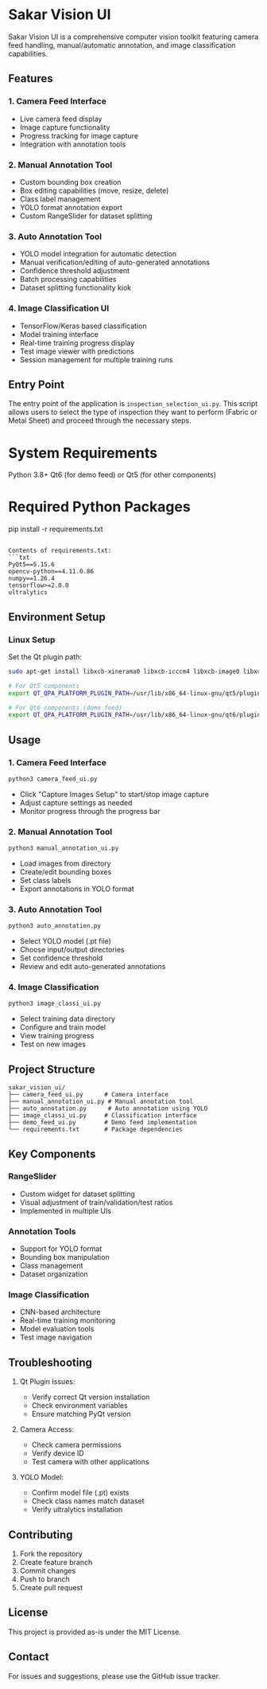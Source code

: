 # Sakar Vision UI

Sakar Vision UI is a comprehensive computer vision toolkit featuring camera feed handling, manual/automatic annotation, and image classification capabilities.

## Features

### 1. Camera Feed Interface
- Live camera feed display
- Image capture functionality
- Progress tracking for image capture
- Integration with annotation tools

### 2. Manual Annotation Tool
- Custom bounding box creation
- Box editing capabilities (move, resize, delete)
- Class label management
- YOLO format annotation export
- Custom RangeSlider for dataset splitting

### 3. Auto Annotation Tool
- YOLO model integration for automatic detection
- Manual verification/editing of auto-generated annotations 
- Confidence threshold adjustment
- Batch processing capabilities
- Dataset splitting functionality
kiok
### 4. Image Classification UI
- TensorFlow/Keras based classification
- Model training interface
- Real-time training progress display
- Test image viewer with predictions
- Session management for multiple training runs

## Entry Point

The entry point of the application is `inspection_selection_ui.py`. This script allows users to select the type of inspection they want to perform (Fabric or Metal Sheet) and proceed through the necessary steps.
# System Requirements
Python 3.8+
Qt6 (for demo feed) or Qt5 (for other components)

# Required Python Packages
pip install -r requirements.txt
```

Contents of requirements.txt:
```txt
PyQt5==5.15.6
opencv-python==4.11.0.86
numpy==1.26.4
tensorflow>=2.0.0
ultralytics
```

## Environment Setup

### Linux Setup
Set the Qt plugin path:
```bash
sudo apt-get install libxcb-xinerama0 libxcb-icccm4 libxcb-image0 libxcb-keysyms1 libxcb-render-util0 libxcb-shape0

# For Qt5 components
export QT_QPA_PLATFORM_PLUGIN_PATH=/usr/lib/x86_64-linux-gnu/qt5/plugins

# For Qt6 components (demo feed)
export QT_QPA_PLATFORM_PLUGIN_PATH=/usr/lib/x86_64-linux-gnu/qt6/plugins
```

## Usage

### 1. Camera Feed Interface
```bash
python3 camera_feed_ui.py
```
- Click "Capture Images Setup" to start/stop image capture
- Adjust capture settings as needed
- Monitor progress through the progress bar

### 2. Manual Annotation Tool
```bash
python3 manual_annotation_ui.py
```
- Load images from directory
- Create/edit bounding boxes
- Set class labels
- Export annotations in YOLO format

### 3. Auto Annotation Tool
```bash
python3 auto_annotation.py
```
- Select YOLO model (.pt file)
- Choose input/output directories
- Set confidence threshold
- Review and edit auto-generated annotations

### 4. Image Classification
```bash
python3 image_classi_ui.py
```
- Select training data directory
- Configure and train model
- View training progress
- Test on new images

## Project Structure

```
sakar_vision_ui/
├── camera_feed_ui.py      # Camera interface
├── manual_annotation_ui.py # Manual annotation tool
├── auto_annotation.py      # Auto annotation using YOLO
├── image_classi_ui.py     # Classification interface
├── demo_feed_ui.py        # Demo feed implementation
└── requirements.txt       # Package dependencies
```

## Key Components

### RangeSlider
- Custom widget for dataset splitting
- Visual adjustment of train/validation/test ratios
- Implemented in multiple UIs

### Annotation Tools
- Support for YOLO format
- Bounding box manipulation
- Class management
- Dataset organization

### Image Classification
- CNN-based architecture
- Real-time training monitoring
- Model evaluation tools
- Test image navigation

## Troubleshooting

1. Qt Plugin Issues:
   - Verify correct Qt version installation
   - Check environment variables
   - Ensure matching PyQt version

2. Camera Access:
   - Check camera permissions
   - Verify device ID
   - Test camera with other applications

3. YOLO Model:
   - Confirm model file (.pt) exists
   - Check class names match dataset
   - Verify ultralytics installation

## Contributing

1. Fork the repository
2. Create feature branch
3. Commit changes
4. Push to branch
5. Create pull request

## License

This project is provided as-is under the MIT License.

## Contact

For issues and suggestions, please use the GitHub issue tracker.

